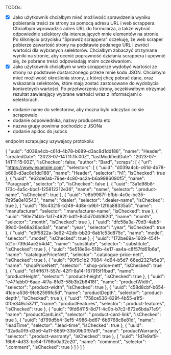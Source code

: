 TODOs:
- [x] Jako użytkownik chciałbym mieć możliwość sprawdzenia wyniku pobierania treści ze strony za pomocą adresu URL i web scrappera. Chciałbym wprowadzić adres URL do formularza, a także wybrać odpowiednie selektory dla interesujących mnie elementów na stronie. Po kliknięciu przycisku "Sprawdź scrappera" oczekuję, że web scraper pobierze zawartość strony na podstawie podanego URL i zwróci wartości dla wybranych selektorów. Chciałbym zobaczyć otrzymane wyniki na stronie, aby ocenić poprawność działania scrappera i upewnić się, że pobrane treści odpowiadają moim oczekiwaniom.
- [x] Jako użytkownik chciałbym w web scrapperze wydobyć wartości ze strony na podstawie dostarczonego przeze mnie kodu JSON. Chciałbym mieć możliwość określenia strony, z której chcę pobrać dane, oraz wskazania selektorów, które mają zostać zastosowane do wydobycia konkretnych wartości. Po przetworzeniu strony, oczekiwałbym otrzymać rezultat zawierający wybrane wartości wraz z informacjami o selektorach.

- dodanie name do selectorow, aby mozna bylo odczytac co sie scrapowalo
- dodanie odpowiednika, nazwy producenta etc
- nazwa grupy powinna pochodzic z JSONa
- dodanie apidoc do jsdocs

endpoint scrapujacy uzywajacy protokolu:

{
  "uuid": "d039a4cb-c61d-4b78-b689-d3ac8d1dd188",
  "name": "Header",
  "createdDate": "2023-07-14T11:15:00Z",
  "lastModifiedDate": "2023-07-14T11:15:00Z",
  "isChecked": false,
  "author": "Bard",
  "scraps": [
    {
      "url": "https://www.example.com",
      "selectors": [
        {
          "uuid": "d039a4cb-c61d-4b78-b689-d3ac8d1dd188",
          "name": "Header",
          "selector": "h1",
          "isChecked": true
        },
        {
          "uuid": "e62de0ab-79ae-4c80-ac2a-b6a9986090f5",
          "name": "Paragraph",
          "selector": "p",
          "isChecked": false
        },
        {
          "uuid": "3a1e98b8-173c-4a5c-bbc1-125812212e36",
          "name": "name",
          "selector": ".product-name",
          "isChecked": true
        },
        {
          "uuid": "e8b9987f-bfbb-4c0c-bc35-7d95a0e10543",
          "name": "dealer",
          "selector": ".dealer-name",
          "isChecked": true
        },
        {
          "uuid": "f8c43215-b249-4d8e-b9b1-12f6a88335a5",
          "name": "manufacturer",
          "selector": ".manufacturer-name",
          "isChecked": true
        },
        {
          "uuid": "90e714bb-1a17-492f-bdf1-8c5d70db1620",
          "name": "month",
          "selector": ".month",
          "isChecked": true
        },
        {
          "uuid": "dfc58a3a-79d3-4ab5-89d0-0e68a26ac6a1",
          "name": "year",
          "selector": ".year",
          "isChecked": true
        },
        {
          "uuid": "e9f5822a-3e62-42db-bb20-6ab1c53d875c",
          "name": "model",
          "selector": ".model",
          "isChecked": true
        },
        {
          "uuid": "172be69a-1609-454f-b21c-739d4ae2b4d4",
          "name": "substitute",
          "selector": ".substitute",
          "isChecked": true
        },
        {
          "uuid": "5e518e6e-518b-4e17-aa4a-c8f57fd61b6a",
          "name": "cataloguePriceNett",
          "selector": ".catalogue-price-nett",
          "isChecked": true
        },
        {
          "uuid": "90f9c1b2-7084-4d64-b5d7-66ed2327e5e3",
          "name": "shopPriceNett",
          "selector": ".shop-price-nett",
          "isChecked": true
        },
        {
          "uuid": "d14ff67f-557d-42f1-8a14-167915f1fbad",
          "name": "productHeight",
          "selector": ".product-height",
          "isChecked": true
        },
        {
          "uuid": "e47fabb0-6aae-4f7a-8fd3-58b3b2b6418f",
          "name": "productWidth",
          "selector": ".product-width",
          "isChecked": true
        },
        {
          "uuid": "c58d8cbf-b654-41ce-a536-9fc82599fc5d",
          "name": "productDepth",
          "selector": ".product-depth",
          "isChecked": true
        },
        {
          "uuid": "758ce536-829f-4b55-a1f5-0f0e349c5371",
          "name": "productFeatures",
          "selector": ".product-features",
          "isChecked": true
        },
        {
          "uuid": "9fd64115-8d71-4c0b-b7c2-672e6bda71e9",
          "name": "productCardLink",
          "selector": ".product-card-link",
          "isChecked": true
        },
        {
          "uuid": "d799d5b4-3ef5-4986-bd67-6b6768c8e81d",
          "name": "leadTime",
          "selector": ".lead-time",
          "isChecked": true
        },
        {
          "uuid": "32a6a0f9-d3b6-4a11-8659-33b09b0f97a9",
          "name": "productWarranty",
          "selector": ".product-warranty",
          "isChecked": true
        },
        {
          "uuid": "1d7e9af9-16b6-4d33-bc54-1798b0a32e20",
          "name": "comment",
          "selector": ".comment",
          "isChecked": true
        }
      ]
    }
  ]
}
